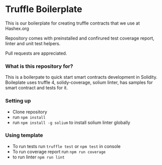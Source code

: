 # Truffle Boilerplate #

This is our boilerplate for creating truffle contracts that we use at Hashex.org

Repository comes with preinstalled and confirured test coverage report, linter and unit test helpers.

Pull requests are appreciated.

### What is this repository for? ###

This is a boilerpate to quick start smart contracts development in Solidity. Boileplate uses truffle 4, solidy-coverage, solium linter, has samples for smart contract and tests for it.

### Setting up ###

* Clone repository
* run ```npm install```
* run `npm install -g solium` to install solium linter globally

### Using template ###

* To run tests run `truffle test` or `npm test` in console
* To run coverage report run `npm run coverage`
* to run linter `npm run lint`